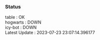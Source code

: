 ### Status


table : OK  
hogwarts : DOWN  
icy-bot : DOWN  
Latest Update : 2023-07-23 23:07:14.396177
